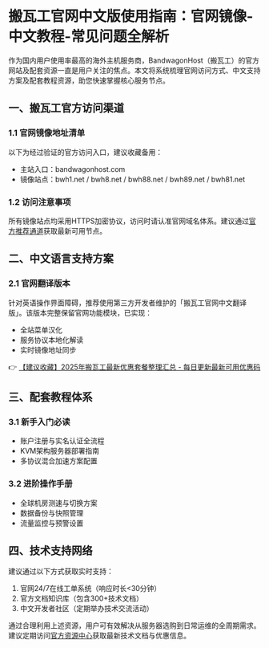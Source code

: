 # 搬瓦工官网中文版使用指南：官网镜像-中文教程-常见问题全解析

作为国内用户使用率最高的海外主机服务商，BandwagonHost（搬瓦工）的官方网站及配套资源一直是用户关注的焦点。本文将系统梳理官网访问方式、中文支持方案及配套教程资源，助您快速掌握核心服务节点。

## 一、搬瓦工官方访问渠道
### 1.1 官网镜像地址清单
以下为经过验证的官方访问入口，建议收藏备用：
- 主站入口：bandwagonhost.com
- 镜像站点：bwh1.net / bwh8.net / bwh88.net / bwh89.net / bwh81.net

### 1.2 访问注意事项
所有镜像站点均采用HTTPS加密协议，访问时请认准官网域名体系。建议通过[官方推荐通道](https://bit.ly/banwagon)获取最新可用节点。

## 二、中文语言支持方案
### 2.1 官网翻译版本
针对英语操作界面障碍，推荐使用第三方开发者维护的「搬瓦工官网中文翻译版」。该版本完整保留官网功能模块，已实现：
- 全站菜单汉化
- 服务协议本地化解读
- 实时镜像地址同步

👉 [【建议收藏】2025年搬瓦工最新优惠套餐整理汇总 - 每日更新最新可用优惠码](https://bit.ly/banwagon)

## 三、配套教程体系
### 3.1 新手入门必读
- 账户注册与实名认证全流程
- KVM架构服务器部署指南
- 多协议混合加速方案配置

### 3.2 进阶操作手册
- 全球机房测速与切换方案
- 数据备份与快照管理
- 流量监控与预警设置

## 四、技术支持网络
建议通过以下方式获取实时支持：
1. 官网24/7在线工单系统（响应时长<30分钟）
2. 官方文档知识库（包含300+技术文档）
3. 中文开发者社区（定期举办技术交流活动）

通过合理利用上述资源，用户可有效解决从服务器选购到日常运维的全周期需求。建议定期访问[官方资源中心](https://bit.ly/banwagon)获取最新技术文档与优惠信息。